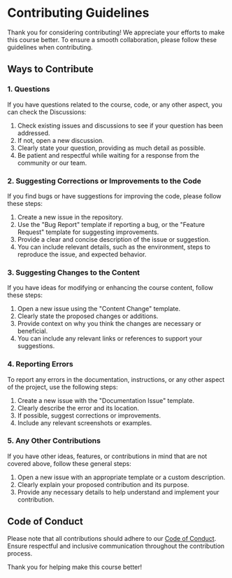 # Contributing Guidelines

Thank you for considering contributing! We appreciate your efforts to make this course better. To ensure a smooth collaboration, please follow these guidelines when contributing.

## Ways to Contribute

### 1. Questions

If you have questions related to the course, code, or any other aspect, you can check the Discussions:

1. Check existing issues and discussions to see if your question has been addressed.
2. If not, open a new discussion.
3. Clearly state your question, providing as much detail as possible.
4. Be patient and respectful while waiting for a response from the community or our team.

### 2. Suggesting Corrections or Improvements to the Code

If you find bugs or have suggestions for improving the code, please follow these steps:

1. Create a new issue in the repository.
2. Use the "Bug Report" template if reporting a bug, or the "Feature Request" template for suggesting improvements.
3. Provide a clear and concise description of the issue or suggestion.
4. You can include relevant details, such as the environment, steps to reproduce the issue, and expected behavior.

### 3. Suggesting Changes to the Content

If you have ideas for modifying or enhancing the course content, follow these steps:

1. Open a new issue using the "Content Change" template.
2. Clearly state the proposed changes or additions.
3. Provide context on why you think the changes are necessary or beneficial.
4. You can include any relevant links or references to support your suggestions.

### 4. Reporting Errors

To report any errors in the documentation, instructions, or any other aspect of the project, use the following steps:

1. Create a new issue with the "Documentation Issue" template.
2. Clearly describe the error and its location.
3. If possible, suggest corrections or improvements.
4. Include any relevant screenshots or examples.

### 5. Any Other Contributions

If you have other ideas, features, or contributions in mind that are not covered above, follow these general steps:

1. Open a new issue with an appropriate template or a custom description.
2. Clearly explain your proposed contribution and its purpose.
3. Provide any necessary details to help understand and implement your contribution.

## Code of Conduct

Please note that all contributions should adhere to our [Code of Conduct](CODE_OF_CONDUCT.md). Ensure respectful and inclusive communication throughout the contribution process.

Thank you for helping make this course better!
